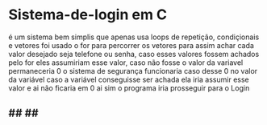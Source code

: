 # Sistema-de-login em C

é um sistema bem simplis que apenas usa loops de repetição, condiçionais e vetores
foi usado o for para percorrer os vetores para assim achar cada valor desejado
seja telefone ou senha, caso esses valores fossem achados pelo for
eles assumiriam esse valor, caso não fosse o valor da variavel permaneceria 0
o sistema de segurança funcionaria caso desse 0 no valor da variável
caso a variável conseguisse ser achada ela iria assumir esse valor e ai não ficaria em 0
ai sim o programa iria prosseguir para o Login

## ## ## ##

